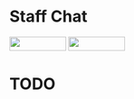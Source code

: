 # Staff Chat
[<img src="https://img.shields.io/badge/Poggit-view-brightgreen.svg" width="100" height="25" />](https://poggit.pmmp.io/ci/ThunderDoesPlugins/Twix/Twix)
[<img src="https://img.shields.io/badge/Discord-join-697EC4.svg" width="100" height="25" />](https://discord.gg/uBghvNp)
<!-- TODO rework Readme.md and SEO tags --!>
<!--
  Title: Twix
  Description: A Twitter plugin
  Author: Thunder33345
  -->
<meta name='keywords' content='twitter, pocketmine, plugin, pmmp, mcpe'>
<meta name='description' content='A Twitter plugin'>

# TODO

